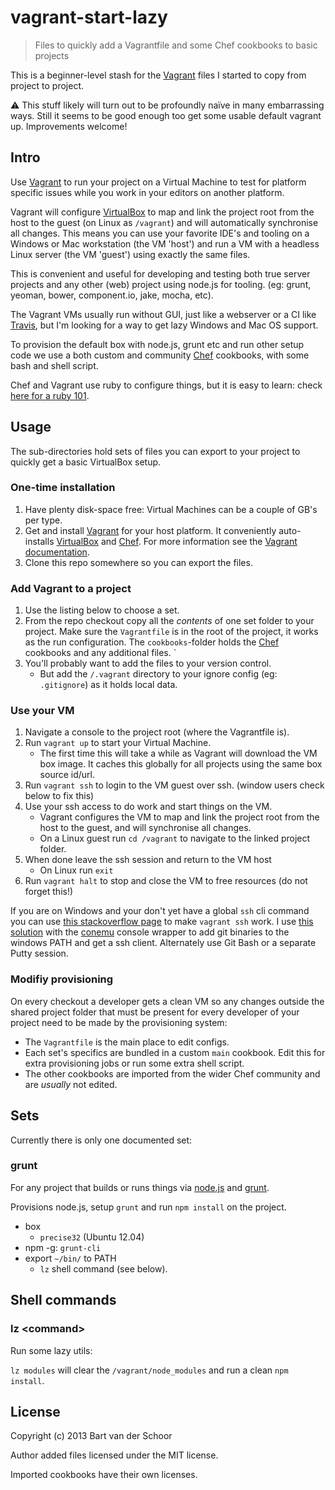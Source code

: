 # vagrant-start-lazy

> Files to quickly add a Vagrantfile and some Chef cookbooks to basic projects

This is a beginner-level stash for the [Vagrant](http://www.vagrantup.com) files I started to copy from project to project. 

:warning: This stuff likely will turn out to be profoundly naïve in many embarrassing ways. Still it seems to be good enough too get some usable default vagrant up. Improvements welcome!

## Intro

Use [Vagrant](http://www.vagrantup.com) to run your project on a Virtual Machine to test for platform specific issues while you work in your editors on another platform. 

Vagrant will configure [VirtualBox](https://www.virtualbox.org/) to map and link the project root from the host to the guest (on Linux as `/vagrant`) and will automatically synchronise all changes. This means you can use your favorite IDE's and tooling on a Windows or Mac workstation (the VM 'host') and run a VM with a headless Linux server (the VM 'guest') using exactly the same files. 

This is convenient and useful for developing and testing both true server projects and any other (web) project using node.js for tooling. (eg: grunt, yeoman, bower, component.io, jake, mocha, etc). 

The Vagrant VMs usually run without GUI, just like a webserver or a CI like [Travis](http://www.travis-ci.org/), but I'm looking for a way to get lazy Windows and Mac OS support.

To provision the default box with node.js, grunt etc and run other setup code we use a both custom and community [Chef](http://community.opscode.com/) cookbooks, with some bash and shell script. 

Chef and Vagrant use ruby to configure things, but it is easy to learn: check [here for a ruby 101](http://docs.opscode.com/just_enough_ruby_for_chef.html).

## Usage

The sub-directories hold sets of files you can export to your project to quickly get a basic VirtualBox setup.

### One-time installation

1. Have plenty disk-space free: Virtual Machines can be a couple of GB's per type.
1. Get and install [Vagrant](http://www.vagrantup.com) for your host platform. It conveniently auto-installs [VirtualBox](https://www.virtualbox.org/) and [Chef](http://community.opscode.com/). For more information see the [Vagrant documentation](http://docs.vagrantup.com/v2/installation/index.html). 
1. Clone this repo somewhere so you can export the files.

### Add Vagrant to a project

1. Use the listing below to choose a set. 
1. From the repo checkout copy all the *contents* of one set folder to your project. Make sure the `Vagrantfile` is in the root of the project, it works as the run configuration. The `cookbooks`-folder holds the [Chef](http://community.opscode.com/) cookbooks and any additional files. `
1. You'll probably want to add the files to your version control.
	* But add the `/.vagrant` directory to your ignore config (eg: `.gitignore`) as it holds local data.

### Use your VM

1. Navigate a console to the project root (where the Vagrantfile is).
1. Run `vagrant up` to start your Virtual Machine. 
	* The first time this will take a while as Vagrant will download the VM box image. It caches this globally for all projects using the same box source id/url.
1. Run `vagrant ssh` to login to the VM guest over ssh. (window users check below to fix this)
1. Use your ssh access to do work and start things on the VM.
	* Vagrant configures the VM to map and link the project root from the host to the guest, and will synchronise all changes.
	* On a Linux guest run `cd /vagrant` to navigate to the linked project folder.
1. When done leave the ssh session and return to the VM host
	* On Linux run `exit`
1. Run `vagrant halt` to stop and close the VM to free resources (do not forget this!)

If you are on Windows and your don't yet have a global `ssh` cli command you can use [this stackoverflow page](http://stackoverflow.com/questions/9885108/ssh-to-vagrant-box-in-windows) to make `vagrant ssh` work. I use [this solution](http://stackoverflow.com/a/16247703/1026362) with the [conemu](https://code.google.com/p/conemu-maximus5/) console wrapper to add git binaries to the windows PATH and get a ssh client. Alternately use Git Bash or a separate Putty session.

### Modifiy provisioning

On every checkout a developer gets a clean VM so any changes outside the shared project folder that must be present for every developer of your project need to be made by the provisioning system:

* The `Vagrantfile` is the main place to edit configs.
* Each set's specifics are bundled in a custom `main` cookbook. Edit this for extra provisioning jobs or run some extra shell script.
* The other cookbooks are imported from the wider Chef community and are *usually* not edited.

## Sets

Currently there is only one documented set:

### grunt

For any project that builds or runs things via [node.js](http://nodejs.org) and [grunt](http://www.gruntjs.com).

Provisions node.js, setup `grunt` and run `npm install` on the project.

* box
	* `precise32` (Ubuntu 12.04)
* npm -g: `grunt-cli`
* export `~/bin/` to PATH 
	* `lz` shell command (see below).

## Shell commands

### lz &lt;command&gt;

Run some lazy utils:

`lz modules` will clear the `/vagrant/node_modules` and run a clean `npm install`.

## License

Copyright (c) 2013 Bart van der Schoor

Author added files licensed under the MIT license.

Imported cookbooks have their own licenses.